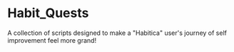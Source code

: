 # Habit_Quests
A collection of scripts designed to make a "Habitica" user's journey of self improvement feel more grand!
